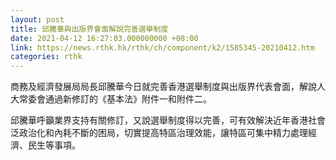 ```yaml
---
layout: post
title: 邱騰華與出版界會面解說完善選舉制度
date: 2021-04-12 16:27:03.000000000 +08:00
link: https://news.rthk.hk/rthk/ch/component/k2/1585345-20210412.htm
categories: rthk
---
```


商務及經濟發展局局長邱騰華今日就完善香港選舉制度與出版界代表會面，解說人大常委會通過新修訂的《基本法》附件一和附件二。

邱騰華呼籲業界支持有關修訂，又說選舉制度得以完善，可有效解決近年香港社會泛政治化和內耗不斷的困局，切實提高特區治理效能，讓特區可集中精力處理經濟、民生等事項。
